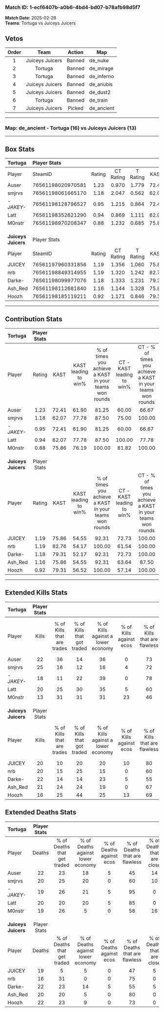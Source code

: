 ### Match ID: 1-ecf6407b-a0b6-4bd4-bd07-b78afb98d5f7  
**Match Date**: 2025-02-28  
**Teams**: Tortuga vs Juiceys Juicers  

## Vetos  

| Order | Team | Action | Map |
| :---: | :--: | :----: | --- |
| 1 | Juiceys Juicers | Banned | de_nuke |
| 2 | Tortuga | Banned | de_mirage |
| 3 | Tortuga | Banned | de_inferno |
| 4 | Juiceys Juicers | Banned | de_anubis |
| 5 | Juiceys Juicers | Banned | de_dust2 |
| 6 | Tortuga | Banned | de_train |
| 7 | Juiceys Juicers | Picked | de_ancient |

---  

### **Map**: de_ancient - Tortuga (16) vs Juiceys Juicers (13)  
---  

## Box Stats  

| **Tortuga**         | Player Stats      |        |           |          |       |       |       |         |        |      |     |
| :- | :- | :-: | :-: | :-: | :-: | :-: | :-: | :-: | :-: | :-: | :-: |
| Player              | SteamID           | Rating | CT Rating | T Rating | KAST  |  ADR  | Kills | Assists | Deaths | K/D  | HS% |
| Auser               | 76561198020970581 |  1.23  |   0.970   |  1.779   | 72.41 | 106.8 |  22   |   13    |   22   | 1.00 | 63  |
| smjrvs              | 76561198061665170 |  1.18  |   2.047   |  0.562   | 62.07 | 84.3  |  25   |    6    |   20   | 1.25 | 52  |
| _-JAKEY-_           | 76561198128796527 |  0.95  |   1.215   |  0.864   | 72.41 | 53.4  |  18   |    1    |   19   | 0.95 | 27  |
| Latt                | 76561198352621290 |  0.94  |   0.869   |  1.111   | 62.07 | 59.7  |  20   |    1    |   20   | 1.00 | 65  |
| M0nstr              | 76561198970208347 |  0.88  |   1.232   |  0.685   | 75.86 | 64.7  |  13   |    6    |   19   | 0.68 | 38  |
|                     |                   |        |           |          |       |       |       |         |        |      |     |
|                     |                   |        |           |          |       |       |       |         |        |      |     |
|                     |                   |        |           |          |       |       |       |         |        |      |     |
| **Juiceys Juicers** | Player Stats      |        |           |          |       |       |       |         |        |      |     |
| Player              | SteamID           | Rating | CT Rating | T Rating | KAST  |  ADR  | Kills | Assists | Deaths | K/D  | HS% |
| JUICEY              | 76561197960331856 |  1.19  |   1.356   |  1.060   | 75.86 | 89.8  |  20   |   13    |   19   | 1.05 | 30  |
| nrb                 | 76561198849314955 |  1.19  |   1.320   |  1.242   | 82.76 | 63.1  |  20   |    6    |   16   | 1.25 | 45  |
| Darke-              | 76561198099977076 |  1.18  |   1.333   |  1.231   | 79.31 | 84.9  |  22   |    5    |   22   | 1.00 | 50  |
| Ash_Red             | 76561198112681840 |  1.16  |   1.144   |  1.328   | 75.86 | 80.3  |  21   |    8    |   20   | 1.05 | 66  |
| Hoozh               | 76561198185119211 |  0.92  |   1.171   |  0.846   | 79.31 | 56.8  |  16   |    8    |   22   | 0.73 | 18  |
---  

## Contribution Stats  

| **Tortuga**         | Player Stats |       |                      |                                                        |                           |                                                             |                          |                                                            |
| :- | :-: | :-: | :-: | :-: | :-: | :-: | :-: | :-: |
| Player              |    Rating    | KAST  | KAST leading to win% | % of times you achieve a KAST in your teams won rounds | CT - KAST leading to win% | CT - % of times you achieve a KAST in your teams won rounds | T - KAST leading to win% | T - % of times you achieve a KAST in your teams won rounds |
| Auser               |     1.23     | 72.41 |        61.90         |                         81.25                          |           60.00           |                            66.67                            |          63.64           |                           100.00                           |
| smjrvs              |     1.18     | 62.07 |        77.78         |                         87.50                          |           75.00           |                           100.00                            |          83.33           |                           71.43                            |
| _-JAKEY-_           |     0.95     | 72.41 |        61.90         |                         81.25                          |           60.00           |                            66.67                            |          63.64           |                           100.00                           |
| Latt                |     0.94     | 62.07 |        77.78         |                         87.50                          |          100.00           |                            77.78                            |          63.64           |                           100.00                           |
| M0nstr              |     0.88     | 75.86 |        76.19         |                         100.00                         |           81.82           |                           100.00                            |          70.00           |                           100.00                           |
|                     |              |       |                      |                                                        |                           |                                                             |                          |                                                            |
|                     |              |       |                      |                                                        |                           |                                                             |                          |                                                            |
|                     |              |       |                      |                                                        |                           |                                                             |                          |                                                            |
| **Juiceys Juicers** | Player Stats |       |                      |                                                        |                           |                                                             |                          |                                                            |
| Player              |    Rating    | KAST  | KAST leading to win% | % of times you achieve a KAST in your teams won rounds | CT - KAST leading to win% | CT - % of times you achieve a KAST in your teams won rounds | T - KAST leading to win% | T - % of times you achieve a KAST in your teams won rounds |
| JUICEY              |     1.19     | 75.86 |        54.55         |                         92.31                          |           72.73           |                           100.00                            |          36.36           |                           80.00                            |
| nrb                 |     1.19     | 82.76 |        54.17         |                         100.00                         |           61.54           |                           100.00                            |          45.45           |                           100.00                           |
| Darke-              |     1.18     | 79.31 |        52.17         |                         92.31                          |           72.73           |                           100.00                            |          33.33           |                           80.00                            |
| Ash_Red             |     1.16     | 75.86 |        54.55         |                         92.31                          |           63.64           |                            87.50                            |          45.45           |                           100.00                           |
| Hoozh               |     0.92     | 79.31 |        56.52         |                         100.00                         |           57.14           |                           100.00                            |          55.56           |                           100.00                           |
---  

## Extended Kills Stats  

| **Tortuga**         | Player Stats |                            |                            |                                    |                         |                              |                                 |                                       |                    |           |
| :- | :-: | :-: | :-: | :-: | :-: | :-: | :-: | :-: | :-: | :-: |
| Player              |    Kills     | % of Kills that are trades | % of Kills that got traded | % of Kills against a lower economy | % of Kills against ecos | % of Kills that are flawless | % of Kills that are close duels | % of Kills that are assisted by flash | Pistol Round Kills | AWP Kills |
| Auser               |      22      |             36             |             14             |                 36                 |            0            |              73              |                0                |                   0                   |         7          |     0     |
| smjrvs              |      25      |             16             |             12             |                 16                 |            4            |              72              |                4                |                   4                   |         0          |     0     |
| _-JAKEY-_           |      18      |             11             |             22             |                 39                 |            0            |              78              |                0                |                   0                   |         0          |    10     |
| Latt                |      20      |             25             |             30             |                 35                 |            5            |              60              |                5                |                   0                   |         0          |     0     |
| M0nstr              |      13      |             31             |             31             |                 31                 |           23            |              46              |                0                |                   8                   |         1          |     0     |
|                     |              |                            |                            |                                    |                         |                              |                                 |                                       |                    |           |
|                     |              |                            |                            |                                    |                         |                              |                                 |                                       |                    |           |
|                     |              |                            |                            |                                    |                         |                              |                                 |                                       |                    |           |
| **Juiceys Juicers** | Player Stats |                            |                            |                                    |                         |                              |                                 |                                       |                    |           |
| Player              |    Kills     | % of Kills that are trades | % of Kills that got traded | % of Kills against a lower economy | % of Kills against ecos | % of Kills that are flawless | % of Kills that are close duels | % of Kills that are assisted by flash | Pistol Round Kills | AWP Kills |
| JUICEY              |      20      |             10             |             20             |                 20                 |           10            |              80              |                0                |                  10                   |         1          |     0     |
| nrb                 |      20      |             15             |             25             |                 15                 |            0            |              60              |               10                |                   5                   |         2          |     0     |
| Darke-              |      22      |             14             |             14             |                 23                 |            5            |              55              |               14                |                  18                   |         3          |     0     |
| Ash_Red             |      21      |             24             |             24             |                 19                 |            0            |              67              |               14                |                  10                   |         1          |     0     |
| Hoozh               |      16      |             25             |             44             |                 25                 |           13            |              69              |                0                |                  19                   |         1          |     7     |
## Extended Deaths Stats  

| **Tortuga**         | Player Stats |                             |                                   |                          |                               |                            |                           |               |
| :- | :-: | :-: | :-: | :-: | :-: | :-: | :-: | :-: |
| Player              |    Deaths    | % of Deaths that get traded | % of Deaths against lower economy | % of Deaths against ecos | % of Deaths that are flawless | % of Deaths that are close | % of Deaths while blinded | Deaths to AWP |
| Auser               |      22      |             23              |                18                 |            5             |              45               |             14             |            14             |       1       |
| smjrvs              |      20      |             25              |                20                 |            0             |              60               |             10             |            10             |       1       |
| _-JAKEY-_           |      19      |             26              |                21                 |            5             |              95               |             0              |            11             |       3       |
| Latt                |      20      |             20              |                20                 |            5             |              85               |             0              |            15             |       1       |
| M0nstr              |      19      |             26              |                 5                 |            0             |              58               |             16             |            11             |       1       |
|                     |              |                             |                                   |                          |                               |                            |                           |               |
|                     |              |                             |                                   |                          |                               |                            |                           |               |
|                     |              |                             |                                   |                          |                               |                            |                           |               |
| **Juiceys Juicers** | Player Stats |                             |                                   |                          |                               |                            |                           |               |
| Player              |    Deaths    | % of Deaths that get traded | % of Deaths against lower economy | % of Deaths against ecos | % of Deaths that are flawless | % of Deaths that are close | % of Deaths while blinded | Deaths to AWP |
| JUICEY              |      19      |              5              |                 5                 |            0             |              47               |             5              |             0             |       1       |
| nrb                 |      16      |             31              |                 0                 |            0             |              75               |             0              |             0             |       3       |
| Darke-              |      22      |             23              |                14                 |            5             |              55               |             5              |             5             |       3       |
| Ash_Red             |      20      |             20              |                 5                 |            0             |              80               |             0              |             5             |       1       |
| Hoozh               |      22      |             23              |                 9                 |            0             |              73               |             0              |             0             |       2       |
